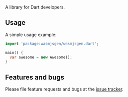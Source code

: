 A library for Dart developers.

## Usage

A simple usage example:

```dart
import 'package:wasmjsgen/wasmjsgen.dart';

main() {
  var awesome = new Awesome();
}
```

## Features and bugs

Please file feature requests and bugs at the [issue tracker][tracker].

[tracker]: http://example.com/issues/replaceme

